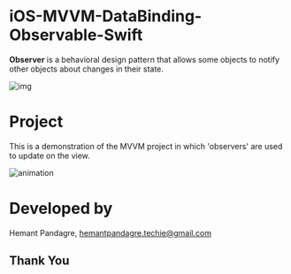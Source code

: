 # iOS-MVVM-DataBinding-Observable-Swift

 **Observer** is a behavioral design pattern that allows some objects to notify other objects about changes in their state.

![img](https://user-images.githubusercontent.com/68166401/175143785-efffddda-67e3-4af1-93f1-4aaf40731b5d.png)

# Project
  This is a demonstration of the MVVM project in which 'observers' are used to update on the view.

![animation](https://user-images.githubusercontent.com/68166401/175144454-bac56d1c-7ba2-4bd4-a92b-79a73a61854a.gif)

# Developed by
  Hemant Pandagre, hemantpandagre.techie@gmail.com

## Thank You

